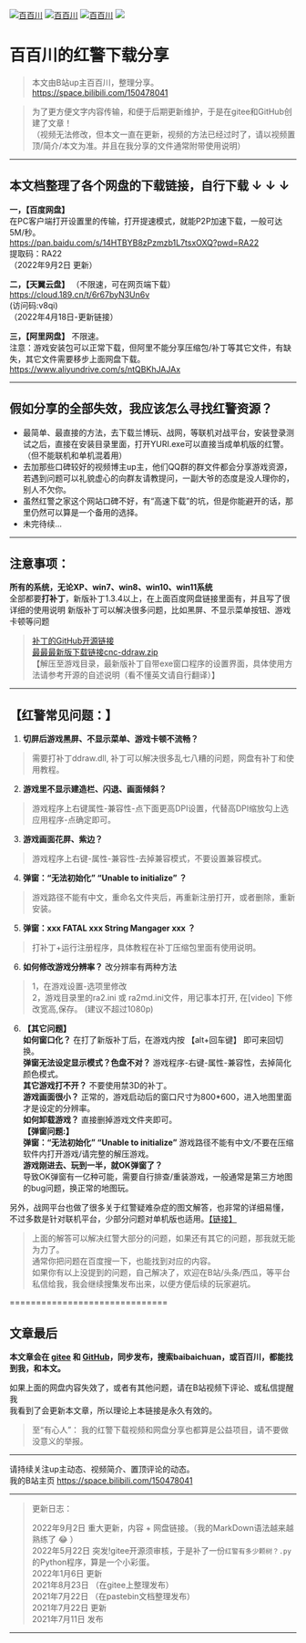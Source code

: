 
[![百百川](https://img.shields.io/badge/bilibili-%E7%99%BE%E7%99%BE%E5%B7%9D-ff69b4)](https://space.bilibili.com/150478041)
[![百百川](https://img.shields.io/badge/%E7%9F%A5%E4%B9%8E-%E7%99%BE%E7%99%BE%E5%B7%9D-blue)](https://www.zhihu.com/people/baibaichuan)
[![百百川](https://img.shields.io/badge/GitHub-750ti-black)](https://github.com/750ti)
![](https://img.shields.io/badge/%E6%9B%B4%E6%96%B0%E6%97%B6%E9%97%B4-2022年9月26日-lightgrey)

# 百百川的红警下载分享
> 本文由B站up主百百川，整理分享。 https://space.bilibili.com/150478041  
  
> 为了更方便文字内容传输，和便于后期更新维护，于是在gitee和GitHub创建了文章！  
> （视频无法修改，但本文一直在更新，视频的方法已经过时了，请以视频置顶/简介/本文为准。并且在我分享的文件通常附带使用说明）

---

## 本文档整理了各个网盘的下载链接，自行下载 ↓ ↓ ↓

 **一，【百度网盘】**  
在PC客户端打开设置里的传输，打开提速模式，就能P2P加速下载，一般可达5M/秒。  
https://pan.baidu.com/s/14HTBYB8zPzmzb1L7tsxOXQ?pwd=RA22   
提取码：RA22  
（2022年9月2日 更新）

 **二，【天翼云盘】** （不限速，可在网页端下载）   
https://cloud.189.cn/t/6r67byN3Un6v  
(访问码:v8qi)  
（2022年4月18日-更新链接）

 **三，【阿里网盘】** 不限速。  
注意：游戏安装包可以正常下载，但阿里不能分享压缩包/补丁等其它文件，有缺失，其它文件需要移步上面网盘下载。  
https://www.aliyundrive.com/s/ntQBKhJAJAx


---
## 假如分享的全部失效，我应该怎么寻找红警资源？
- 最简单、最直接的方法，去下载兰博玩、战网，等联机对战平台，安装登录测试之后，直接在安装目录里面，打开YURI.exe可以直接当成单机版的红警。（但不能联机和单机混着用）  
- 去加那些口碑较好的视频博主up主，他们QQ群的群文件都会分享游戏资源，若遇到问题可以礼貌虚心的向群友请教提问，一副大爷的态度是没人理你的，别人不欠你。  
- 虽然红警之家这个网站口碑不好，有“高速下载”的坑，但是你能避开的话，那里仍然可以算是一个备用的选择。  
- 未完待续...

---

## 注意事项：
**所有的系统，无论XP、win7、win8、win10、win11系统**  
全部都要**打补丁**，新版补丁1.3.4以上，在上面百度网盘链接里面有，并且写了很详细的使用说明
新版补丁可以解决很多问题，比如黑屏、不显示菜单按钮、游戏卡顿等问题

> [补丁的GitHub开源链接](https://github.com/CnCNet/cnc-ddraw)  
> [最最最新版下载链接cnc-ddraw.zip](https://github.com/CnCNet/cnc-ddraw/releases)  
> 【解压至游戏目录，最新版补丁自带exe窗口程序的设置界面，具体使用方法请参考开源的自述说明（看不懂英文请自行翻译）】

---

## 【红警常见问题：】
1. **切屏后游戏黑屏、不显示菜单、游戏卡顿不流畅？**  
> 需要打补丁ddraw.dll, 补丁可以解决很多乱七八糟的问题，网盘有补丁和使用教程。

2. **游戏里不显示建造栏、闪退、画面倾斜？**  
> 游戏程序上右键属性-兼容性-点下面更高DPI设置，代替高DPI缩放勾上选应用程序-点确定即可。

3. **游戏画面花屏、紫边？**  
> 游戏程序上右键-属性-兼容性-去掉兼容模式，不要设置兼容模式。

4. **弹窗：“无法初始化” “Unable to initialize” ？**  
> 游戏路径不能有中文，重命名文件夹后，再重新注册打开，或者删除，重新安装。

5. **弹窗：xxx FATAL xxx String Mangager xxx ？**  
> 打补丁+运行注册程序，具体教程在补丁压缩包里面有使用说明。

6. **如何修改游戏分辨率？** 改分辨率有两种方法  
> 1，在游戏设置-选项里修改  
> 2，游戏目录里的ra2.ini 或 ra2md.ini文件，用记事本打开, 在[video] 下修改宽高,保存。 (建议不超过1080p)


6. **【其它问题】**  
**如何窗口化？**  在打了新版补丁后，在游戏内按 【alt+回车键】  即可来回切换。   
**弹窗无法设定显示模式？色盘不对？**  游戏程序-右键-属性-兼容性，去掉简化颜色模式。  
**其它游戏打不开？**  不要使用禁3D的补丁。  
**游戏画面很小？**  正常的，游戏启动后的窗口尺寸为800*600，进入地图里面才是设定的分辨率。  
**如何卸载游戏？**  直接删掉游戏文件夹即可。  
**【弹窗问题:】**  
**弹窗：“无法初始化” “Unable to initialize”**  游戏路径不能有中文/不要在压缩软件内打开游戏/请完整的解压游戏。  
**游戏刚进去、玩到一半，就OK弹窗了？**   
  导致OK弹窗有一亿种可能，需要自行排查/重装游戏，一般通常是第三方地图的bug问题，换正常的地图玩。  


另外，战网平台也做了很多关于红警疑难杂症的图文解答，也非常的详细易懂，  
不过多数是针对联机平台，少部分问题对单机版也适用。[【链接】](https://www.ra2ol.com/faq/)

> 上面的解答可以解决红警大部分的问题，如果还有其它的问题，那我就无能为力了。  
> 通常你把问题在百度搜一下，也能找到对应的内容。  
> 如果你有以上没提到的问题，自己解决了，欢迎在B站/头条/西瓜，等平台私信给我，我会继续搜集发布出来，以便方便后续的玩家避坑。


==============================   

## 文章最后
**本文章会在 [gitee](https://gitee.com/gtx750ti/bbc) 和 [GitHub](https://github.com/750ti/baibaichuan)，同步发布，搜索baibaichuan，或百百川，都能找到我，和本文。**

如果上面的网盘内容失效了，或者有其他问题，请在B站视频下评论、或私信提醒我  
我看到了会更新本文章，所以理论上本链接是永久有效的。

> 至“有心人”： 我的红警下载视频和网盘分享也都算是公益项目，请不要做没意义的举报。  
> 

---

请持续关注up主动态、视频简介、置顶评论的动态。  
我的B站主页 https://space.bilibili.com/150478041  

---
> 更新日志：
> 
> 2022年9月2日 重大更新，内容 + 网盘链接。（我的MarkDown语法越来越熟练了 &#x1F602; ）  
> 2022年5月22日 突发!gitee开源须审核，于是补了一份```红警有多少颗树？.py```的Python程序，算是一个小彩蛋。  
> 2022年1月6日 更新  
> 2021年8月23日 （在gitee上整理发布）  
> 2021年7月22日 （在pastebin文档整理发布）  
> 2021年7月22日 更新  
> 2021年7月11日 发布  

---
